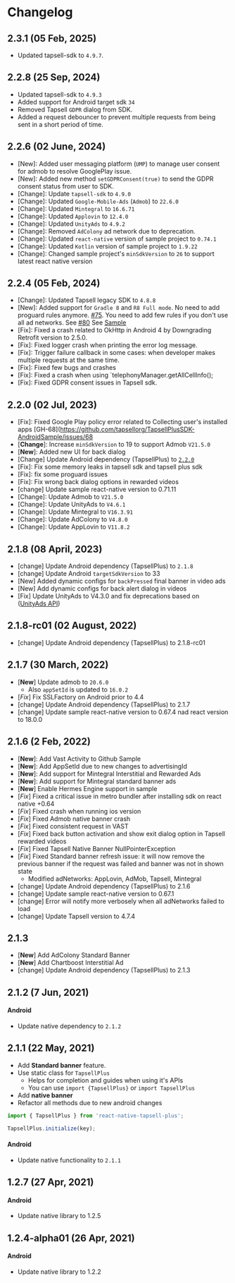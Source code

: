 # Changelog

## 2.3.1 (05 Feb, 2025)

- Updated tapsell-sdk to `4.9.7`.

## 2.2.8 (25 Sep, 2024)

- Updated tapsell-sdk to `4.9.3`
- Added support for Android target sdk `34`
- Removed Tapsell `GDPR` dialog from SDK.
- Added a request debouncer to prevent multiple requests from being sent in a short period of
  time.

## 2.2.6 (02 June, 2024)

- [New]: Added user messaging platform (`UMP`) to manage user consent for admob to resolve GooglePlay issue.
- [New]: Added new method `setGDPRConsent(true)` to send the GDPR consent status from user to SDK.
- [Change]: Update `tapsell-sdk` to `4.9.0`
- [Change]: Updated `Google-Mobile-Ads` (`Admob`) to `22.6.0`
- [Change]: Updated `Mintegral` to `16.6.71`
- [Change]: Updated `Applovin` to `12.4.0`
- [Change]: Updated `UnityAds` to `4.9.2`
- [Change]: Removed `AdColony` ad network due to deprecation.
- [Change]: Updated `react-native` version of sample project to `0.74.1`
- [Change]: Updated `Kotlin` version of sample project to `1.9.22`
- [Change]: Changed sample project's `minSdkVersion` to `26` to support latest react native version

## 2.2.4 (05 Feb, 2024)

- [Change]: Updated Tapsell legacy SDK to `4.8.8`
- [New]: Added support for `Gradle 8` and `R8 Full mode`. No need to add proguard rules
  anymore. [#75](https://github.com/tapsellorg/TapsellPlusSDK-AndroidSample/issues/75). You need to add few rules if you
  don't use all ad networks.
  See [#80](https://github.com/tapsellorg/TapsellPlusSDK-AndroidSample/issues/80)
  See [Sample](https://github.com/tapsellorg/TapsellPlusSDK-AndroidSample/blob/master/app/src/main/java/ir/tapsell/plussample/android/ExoPlayerVastActivity.java)
- [Fix]: Fixed a crash related to OkHttp in Android 4 by Downgrading Retrofit version to 2.5.0.
- [Fix]: Fixed logger crash when printing the error log message.
- [Fix]: Trigger failure callback in some cases: when developer makes multiple requests at the same time.
- [Fix]: Fixed few bugs and crashes
- [Fix]: Fixed a crash when using `telephonyManager.getAllCellInfo();
- [Fix]: Fixed GDPR consent issues in Tapsell sdk.

## 2.2.0 (02 Jul, 2023)
 
- [Fix]: Fixed Google Play policy error related to Collecting user's installed
  apps [GH-68](https://github.com/tapsellorg/TapsellPlusSDK-AndroidSample/issues/68
- [**Change**]: Increase `minSdkVersion` to 19 to support Admob `V21.5.0`
- [**New**]: Added new UI for back dialog
- [Change] Update Android dependency (TapsellPlus)
  to [`2.2.0`](https://docs.tapsell.ir/plus-sdk/android/main/#20220621-220)
- [Fix]: Fix some memory leaks in tapsell sdk and tapsell plus sdk
- [Fix]: fix some proguard issues
- [Fix]: Fix wrong back dialog options in rewarded videos
- [change] Update sample react-native version to 0.71.11
- [Change]: Update Admob to `V21.5.0`
- [Change]: Update UnityAds to `V4.6.1`
- [Change]: Update Mintegral to `V16.3.91`
- [Change]: Update AdColony to `V4.8.0`
- [Change]: Update AppLovin to `V11.8.2`

## 2.1.8 (08 April, 2023)
- [change] Update Android dependency (TapsellPlus) to `2.1.8`
- [change] Update Android `targetSdkVersion` to 33
- [New] Added dynamic configs for `backPressed` final banner in video ads
- [New] Add dynamic configs for back alert dialog in videos
- [Fix] Update UnityAds to V4.3.0 and fix deprecations based on ([UnityAds API](https://docs.unity.com/ads/UnityAPI.html))

## 2.1.8-rc01 (02 August, 2022)
- [change] Update Android dependency (TapsellPlus) to 2.1.8-rc01

## 2.1.7 (30 March, 2022)
- [**New**] Update admob to `20.6.0`
  - Also `appSetId` is updated to `16.0.2`
- [*Fix*] Fix SSLFactory on Android prior to 4.4
- [change] Update Android dependency (TapsellPlus) to 2.1.7
- [change] Update sample react-native version to 0.67.4 nad react version to 18.0.0

## 2.1.6 (2 Feb, 2022)
- [**New**]: Add Vast Activity to Github Sample
- [**New**]: Add AppSetId due to new changes to advertisingId
- [**New**]: Add support for Mintegral Interstitial and Rewarded Ads
- [**New**]: Add support for Mintegral standard banner ads
- [**New**] Enable Hermes Engine support in sample
- [*Fix*] Fixed a critical issue in metro bundler after installing sdk on react native +0.64
- [*Fix*] Fixed crash when running ios version
- [*Fix*] Fixed Admob native banner crash
- [*Fix*] Fixed consistent request in VAST
- [*Fix*] Fixed back button activation and show exit dialog option in Tapsell rewarded videos
- [*Fix*] Fixed Tapsell Native Banner NullPointerException
- [*Fix*] Fixed Standard banner refresh issue: it will now remove the previous banner if the request was failed and banner was not in shown state
  - Modified adNetworks: AppLovin, AdMob, Tapsell, Mintegral
- [change] Update Android dependency (TapsellPlus) to 2.1.6
- [change] Update sample react-native version to 0.67.1
- [change] Error will notify more verbosely when all adNetworks failed to load
- [change] Update Tapsell version to 4.7.4

## 2.1.3
- [**New**] Add AdColony Standard Banner
- [**New**] Add Chartboost Interstitial Ad
- [change] Update Android dependency (TapsellPlus) to 2.1.3

## 2.1.2 (7 Jun, 2021)
#### Android
- Update native dependency to `2.1.2`

## 2.1.1 (22 May, 2021)
- Add **Standard banner** feature.
- Use static class for `TapsellPlus`
  - Helps for completion and guides when using it's APIs
  - You can use `import {TapsellPlus}` or `import TapsellPlus`
- Add **native banner**
- Refactor all methods due to new android changes


```js
import { TapsellPlus } from 'react-native-tapsell-plus';

TapsellPlus.initialize(key);
```

#### Android
- Update native functionality to `2.1.1`

## 1.2.7 (27 Apr, 2021)
#### Android
- Update native library to 1.2.5

## 1.2.4-alpha01 (26 Apr, 2021)
#### Android
- Update native library to 1.2.2
